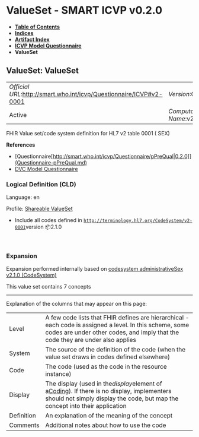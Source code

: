 # ValueSet - SMART ICVP v0.2.0

* [**Table of Contents**](toc.md)
* [**Indices**](indices.md)
* [**Artifact Index**](artifacts.md)
* [**ICVP Model Questionnaire**](Questionnaire-ICVP.md)
* **ValueSet**

## ValueSet: ValueSet 

| | |
| :--- | :--- |
| *Official URL*:http://smart.who.int/icvp/Questionnaire/ICVP#v2-0001 | *Version*:0.2.0 |
| Active | *Computable Name*:v2.0001 |

 
FHIR Value set/code system definition for HL7 v2 table 0001 ( SEX) 

 **References** 

* [Questionnaire[http://smart.who.int/icvp/Questionnaire/pPreQual|0.2.0]](Questionnaire-pPreQual.md)
* [DVC Model Questionnaire](https://build.fhir.org/ig/WorldHealthOrganization/smart-trust-phw/Questionnaire-PreQual.html)

### Logical Definition (CLD)

Language: en

Profile: [Shareable ValueSet](http://hl7.org/fhir/R4/shareablevalueset.html)

* Include all codes defined in [`http://terminology.hl7.org/CodeSystem/v2-0001`](http://terminology.hl7.org/5.3.0/CodeSystem-v2-0001.html)version 📦2.1.0

 

### Expansion

Expansion performed internally based on [codesystem administrativeSex v2.1.0 (CodeSystem)](http://terminology.hl7.org/5.3.0/CodeSystem-v2-0001.html)

This value set contains 7 concepts

-------

 Explanation of the columns that may appear on this page: 

| | |
| :--- | :--- |
| Level | A few code lists that FHIR defines are hierarchical - each code is assigned a level. In this scheme, some codes are under other codes, and imply that the code they are under also applies |
| System | The source of the definition of the code (when the value set draws in codes defined elsewhere) |
| Code | The code (used as the code in the resource instance) |
| Display | The display (used in the*display*element of a[Coding](http://hl7.org/fhir/R4/datatypes.html#Coding)). If there is no display, implementers should not simply display the code, but map the concept into their application |
| Definition | An explanation of the meaning of the concept |
| Comments | Additional notes about how to use the code |

